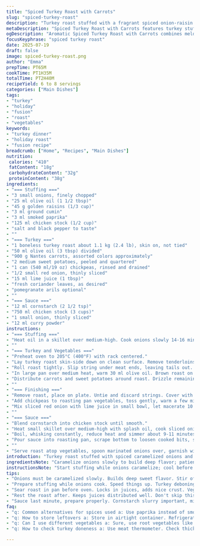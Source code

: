 ```yaml
---
title: "Spiced Turkey Roast with Carrots"
slug: "spiced-turkey-roast"
description: "Turkey roast stuffed with a fragrant spiced onion-raisin mix. Roasted with colorful carrots, sweet potatoes, chickpeas, and a tangy marinated onion salad. Finished with a thickened curry-infused chicken broth sauce. Cooking times adjusted for even roasting and thorough flavor melding. Yield serves six to eight. Two spice swaps swap garam masala for cumin and curry powder for smoked paprika, adding a smoky warmth twist. Oil quantities slightly altered; cooking steps reordered to accommodate stuffing prep before roasting. Sauce thickened with cornstarch dissolved in chicken broth. Garnished with fresh coriander leaves and tangy pomegranate seeds to brighten."
metaDescription: "Spiced Turkey Roast with Carrots features turkey stuffed with onion-raisin mix and roasted with colorful vegetables. Perfect family meal."
ogDescription: "Aromatic Spiced Turkey Roast with Carrots combines melding flavors. Enjoy a comforting dish sure to please."
focusKeyphrase: "spiced turkey roast"
date: 2025-07-19
draft: false
image: spiced-turkey-roast.png
author: "Emma"
prepTime: PT65M
cookTime: PT1H35M
totalTime: PT2H40M
recipeYield: 6 to 8 servings
categories: ["Main Dishes"]
tags:
- "turkey"
- "holiday"
- "fusion"
- "roast"
- "vegetables"
keywords:
- "turkey dinner"
- "holiday roast"
- "fusion recipe"
breadcrumb: ["Home", "Recipes", "Main Dishes"]
nutrition: 
 calories: "410"
 fatContent: "18g"
 carbohydrateContent: "32g"
 proteinContent: "38g"
ingredients:
- "=== Stuffing ==="
- "3 small onions, finely chopped"
- "25 ml olive oil (1 1/2 tbsp)"
- "45 g golden raisins (1/3 cup)"
- "3 ml ground cumin"
- "3 ml smoked paprika"
- "125 ml chicken stock (1/2 cup)"
- "salt and black pepper to taste"
- ""
- "=== Turkey ==="
- "1 boneless turkey roast about 1.1 kg (2.4 lb), skin on, not tied"
- "50 ml olive oil (3 tbsp) divided"
- "900 g Nantes carrots, assorted colors approximately"
- "2 medium sweet potatoes, peeled and quartered"
- "1 can (540 ml/19 oz) chickpeas, rinsed and drained"
- "1/2 small red onion, thinly sliced"
- "15 ml lime juice (1 tbsp)"
- "fresh coriander leaves, as desired"
- "pomegranate arils optional"
- ""
- "=== Sauce ==="
- "12 ml cornstarch (2 1/2 tsp)"
- "750 ml chicken stock (3 cups)"
- "1 small onion, thinly sliced"
- "12 ml curry powder"
instructions:
- "=== Stuffing ==="
- "Heat oil in a skillet over medium-high. Cook onions slowly 14-16 minutes, stirring occasionally until caramelized brown. Toss in raisins, cumin, smoked paprika; stir 1 minute. Pour in stock; boil stirring until liquid evaporates about 4 minutes. Season with salt and pepper, cool."
- ""
- "=== Turkey and Vegetables ==="
- "Preheat oven to 205°C (400°F) with rack centered."
- "Lay turkey roast skin-side down on clean surface. Remove tenderloins from inside, season with salt and pepper, arrange in center. Spread cooled stuffing over tenderloins."
- "Roll roast tightly. Slip string under meat ends, leaving tails out. Tie ends securely, trim excess twine. Wrap larger twine around the roll, tie snugly."
- "In large pan over medium heat, warm 30 ml olive oil. Brown roast on all sides until golden, about 7 minutes total. Transfer roast to large roasting pan."
- "Distribute carrots and sweet potatoes around roast. Drizzle remaining 20 ml oil over veggies, salt and pepper evenly. Roast 57-62 minutes, stirring vegetables halfway."
- ""
- "=== Finishing ==="
- "Remove roast, place on plate. Untie and discard strings. Cover with foil to rest while sauce and vegetables finish."
- "Add chickpeas to roasting pan vegetables, toss gently, warm a few minutes. Season as needed. Transfer veggies and chickpeas to warm serving dish."
- "Mix sliced red onion with lime juice in small bowl, let macerate 10 minutes."
- ""
- "=== Sauce ==="
- "Blend cornstarch into chicken stock until smooth."
- "Heat small skillet over medium-high with splash oil, cook sliced onion until browned about 5 minutes. Stir in curry powder 1 minute. Pour in stock mixture, whisk to combine."
- "Boil, whisking constantly, reduce heat and simmer about 9-11 minutes until sauce thickens and halves in volume."
- "Pour sauce into roasting pan, scrape bottom to loosen cooked bits, season salt and pepper to taste. Pour into gravy boat."
- ""
- "Serve roast atop vegetables, spoon marinated onions over, garnish with coriander leaves and optional pomegranate seeds."
introduction: "Turkey roast stuffed with spiced caramelized onions and golden raisins. Roasted alongside bright Nantes carrots and sweet potatoes, boosted by protein-rich chickpeas. Layers of warm cumin and smoky paprika flavors twist the taste from typical roast. Skin crisps nicely after pan searing. Marinated sliced red onions add acidity. Sauce thickened with cornstarch and pulsed with curry powder, reduced to intense finish. Garnishes of coriander and ruby pomegranate seeds add freshness and crunch. Roast tied and rolled for even cooking, strings removed before serving. Cooking schedule slightly tightened for better control. Vegetables tossed midway for even roasting. Complex but easy. Crowd pleaser, subtle India-meets-France comfort."
ingredientsNote: "Caramelize onions slowly to build deep flavor; patience pays. Raisins add sweet contrast. Cumin and smoked paprika replace garam masala and curry powder for earthiness and smokiness. Maintain oil amounts for caramelization and roasting. Turkey roast deboned and opened makes stuffing easier. Strings essential for a neat roll; trim ends but keep firm ties. Nantes carrots add color and gentle sweetness. Sweet potatoes peeled, quartered for even cooking. Chickpeas drained to avoid soggy textures. Lime juice macerated with onion slices cuts richness with bright acid. Sauce uses cornstarch slurry mixed cold to avoid lumps, combined with a simple chicken broth base."
instructionsNote: "Start stuffing while onions caramelize; cool before layering. Opening the turkey can be tricky—remove tenderloins and place inside stuffing for uniform flavors. Tying ensures shape retains moisture and stuffing stays put. Searing in pan before oven locks juices and forms tasty crust. Roasting at 205°C provides caramelization without drying. Stir veggies halfway to prevent sticking. Rest meat covered after roasting to redistribute juices. Adding chickpeas at end warms without mushiness. Lime-macerated onions sit separately to perk up the dish. Sauce prepared last; onions browned first for coloring, then curry powder added and broth slow simmered with cornstarch until glossy and thick. Deglaze roasting pan to capture all flavors. Serve hot with garnishes for texture and brightness."
tips:
- "Onions must be caramelized slowly. Builds deep sweet flavor. Stir often. Don't rush. Raisins contrast nicely. Sweet balance. Cumin adds warmth. Smoked paprika adds depth. Adjust amounts to your liking, but don't skip these."
- "Prepare stuffing while onions cook. Speed things up. Turkey deboning tricky. Take care. Cut carefully, tenderloins in centre. Stuff well. Roll tightly for even cooking. Don't forget to tie strings. Keep tight, trim excess."
- "Sear roast in pan before oven. Locks in juices, adds nice crust. Vegetable placements matter. Carrots and sweet potatoes cook evenly around turkey. Stir halfway through cooking. Ensures even roasting looks good too."
- "Rest the roast after. Keeps juices distributed well. Don't skip this. Marinate red onions. Lime juice cuts richness. Adds brightness to dish, fresh taste. Use pomegranate seeds for crunch. Optional but brightens up all."
- "Sauce last minute, prepare properly. Cornstarch slurry important, mix cold. Avoid lumps in sauce. Whisk constantly while simmering. Capture all flavors from roasting pan. Scrape bits off, make it rich. Serve hot, with garnishes."
faq:
- "q: Common alternatives for spices used a: Use paprika instead of smoked. Cumin can swap for garam masala. Choice matters for flavor profile. Adjust based on taste preferences."
- "q: How to store leftovers a: Store in airtight container. Refrigerate promptly. Use within three days. Reheat carefully to keep moisture. Can freeze for longer storage but protect against freezer burn."
- "q: Can I use different vegetables a: Sure, use root vegetables like parsnips or different colored carrots. Sweet potatoes flexible, replace with butternut squash if preferred. Mix and match for personal taste."
- "q: How to check turkey doneness a: Use meat thermometer. Check thickest part, should reach 75°C (165°F). If no thermometer, juices run clear when cut. Make sure not to overcook for tenderness."

---
```

